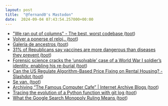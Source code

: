 ```yaml
---
layout: post
title:  "@fernand0's Mastodon"
date:  2024-09-04 07:43:54.257000+00:00
---
```

*  [&quot;We ran out of columns&quot; - The best, worst codebase   ](https://jimmyhmiller.github.io/ugliest-beautiful-codebase) ([toot](https://mastodon.social/@fernand0/113078162831979616))
*  [Volver a ponerse el reloj.. ](https://mastodon.social/@fernand0/113077830383470660) ([toot](https://mastodon.social/@fernand0/113077830383470660))
*  [Galería de ancestros ](https://www.flickr.com/photos/fernand0/53946432479) ([toot](https://mastodon.social/@fernand0/113077443305026859))
*  [31% of Republicans say vaccines are more dangerous than diseases they prevent ](https://arstechnica.com/science/2024/08/31-of-republicans-say-vaccines-are-more-dangerous-than-diseases-they-prevent) ([toot](https://mastodon.social/@fernand0/113077299635191670))
*  [Forensic science cracks the ‘unsolvable’ case of a World War I soldier’s identity, enabling his re-burial ](https://theconversation.com/forensic-science-cracks-the-unsolvable-case-of-a-world-war-i-soldiers-identity-enabling-his-re-burial-23611) ([toot](https://mastodon.social/@fernand0/113076761487176652))
*  [Can the US Regulate Algorithm-Based Price Fixing on Rental Housing? - Slashdot ](https://news.slashdot.org/story/24/08/17/1724214/can-the-us-regulate-algorithm-based-price-fixing-on-rental-housin) ([toot](https://mastodon.social/@fernand0/113074815176012450))
*  [Se van. ](https://avecesunafoto.wordpress.com/2024/09/03/se-van) ([toot](https://mastodon.social/@fernand0/113074754445721595))
*  [Archiving “The Famous Computer Cafe” \| Internet Archive Blogs ](https://blog.archive.org/2024/08/19/archiving-the-famous-computer-cafe) ([toot](https://mastodon.social/@fernand0/113074518559891224))
*  [Tracing the evolution of a Python function with git log ](https://nerderati.com/tracing-the-evolution-of-a-python-function-with-git-log) ([toot](https://mastodon.social/@fernand0/113074254631838089))
*  [What the Google Search Monopoly Ruling Means ](https://www.scientificamerican.com/article/what-the-google-search-monopoly-ruling-means) ([toot](https://mastodon.social/@fernand0/113074012626500989))
